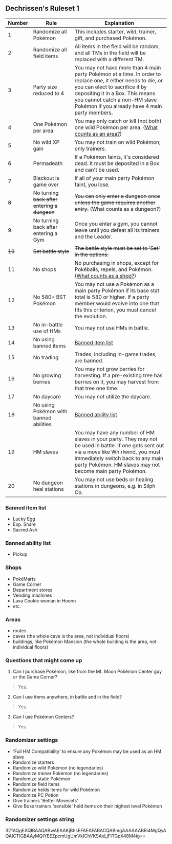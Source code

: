 ## Dechrissen's Ruleset 1

Number | Rule | Explanation
--- | --- | ---
1 | Randomize all Pokémon | This includes starter, wild, trainer, gift, and purchased Pokémon.
2 | Randomize all field items | All items in the field will be random, and all TMs in the field will be replaced with a different TM.
3 | Party size reduced to 4 | You may not have more than 4 main party Pokémon at a time. In order to replace one, it either needs to die, or you can elect to sacrifice it by depositing it in a Box. This means you cannot catch a non-HM slave Pokémon if you already have 4 main party members.
4 | One Pokémon per area | You may only catch or kill (not both) one wild Pokémon per area. ([What counts as an area?](#areas))
5 | No wild XP gain | You may not train on wild Pokémon; only trainers.
6 | Permadeath | If a Pokémon faints, it's considered dead. It must be deposited in a Box and can't be used.
7 | Blackout is game over | If all of your main party Pokémon faint, you lose.
~~8~~ | ~~No turning back after entering a dungeon~~ | ~~You can only enter a dungeon once unless the game requires another entry.~~ (What counts as a dungeon?)
9 | No turning back after entering a Gym | Once you enter a gym, you cannot leave until you defeat all its trainers and the Leader.
~~10~~ | ~~Set battle style~~ | ~~The battle style must be set to 'Set' in the options.~~
11 | No shops | No purchasing in shops, except for Pokéballs, repels, and Pokémon. ([What counts as a shop?](#shops))
12 | No 580+ BST Pokémon | You may not use a Pokémon as a main party Pokémon if its base stat total is 580 or higher. If a party member would evolve into one that fits this criterion, you must cancel the evolution.
13 | No in-battle use of HMs | You may not use HMs in battle.
14 | No using banned items | [Banned item list](#banned-item-list)
15 | No trading | Trades, including in-game trades, are banned.
16 | No growing berries | You may not grow berries for harvesting. If a pre-existing tree has berries on it, you may harvest from that tree one time.
17 | No daycare | You may not utilize the daycare.
18 | No using Pokémon with banned abilities | [Banned ability list](#banned-ability-list)
19 | HM slaves | You may have any number of HM slaves in your party. They may not be used in battle. If one gets sent out via a move like Whirlwind, you must immediately switch back to any main party Pokémon. HM slaves may not become main party Pokémon.
20 | No dungeon heal stations | You may not use beds or healing stations in dungeons, e.g. in Silph Co.

### Banned item list
- Lucky Egg
- Exp. Share
- Sacred Ash

### Banned ability list
- Pickup

### Shops
- PokéMarts
- Game Corner
- Department stores
- Vending machines
- Lava Cookie woman in Hoenn
- etc.

### Areas
- routes
- caves (the whole cave is the area, not individual floors)
- buildings, like Pokémon Mansion (the whole building is the area, not individual floors)

### Questions that might come up
1. Can I purchase Pokémon, like from the Mt. Moon Pokémon Center guy or the Game Corner?
> Yes.

2. Can I use items anywhere, in battle and in the field?
> Yes.

3. Can I use Pokémon Centers?
> Yes.

### Randomizer settings
- 'Full HM Compatibility' to ensure any Pokémon may be used as an HM slave
- Randomize starters
- Randomize wild Pokémon (no legendaries)
- Randomize trainer Pokémon (no legendaries)
- Randomize static Pokémon
- Randomize field items
- Randomize helds items for wild Pokémon
- Randomize PC Potion
- Give trainers 'Better Movesets'
- Give Boss trainers 'sensible' held items on their highest level Pokémon

### Randomizer settings string
321AQgEAQIBAAQABwAEAAKjBhsEFAEAFABACQABmgAAAAAABRi4MgQyAQAICTIGBAAyMQIYEEZpcmUgUmVkIChVKSAxLjFITGpX48M4ig==
